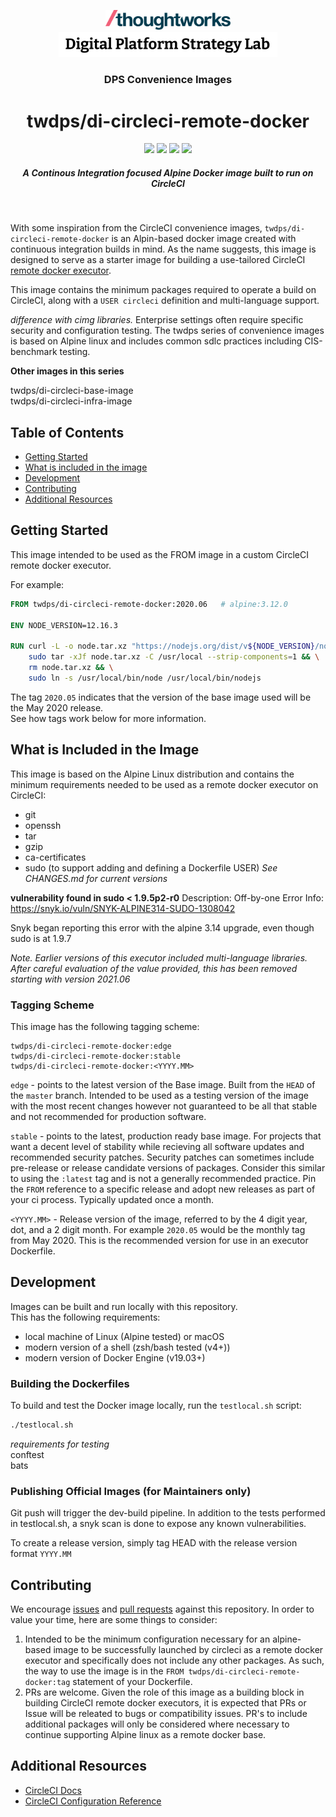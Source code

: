 <div align="center">
	<p>
		<img alt="Thoughtworks Logo" src="https://raw.githubusercontent.com/ThoughtWorks-DPS/static/master/thoughtworks_flamingo_wave.png?sanitize=true" width=200 />
    <br />
		<img alt="DPS Title" src="https://raw.githubusercontent.com/ThoughtWorks-DPS/static/master/dps_lab_title.png?sanitize=true" width=350/>
	</p>
  <h3>DPS Convenience Images</h3>
  <h1>twdps/di-circleci-remote-docker</h1>
  <a href="https://app.circleci.com/pipelines/github/ThoughtWorks-DPS/di-circleci-remote-docker"><img src="https://circleci.com/gh/ThoughtWorks-DPS/di-circleci-remote-docker.svg?style=shield"></a> <a href="https://hub.docker.com/repository/docker/twdps/di-circleci-remote-docker"><img src="https://img.shields.io/docker/v/twdps/di-circleci-remote-docker?sort=semver"></a> <a href="https://hub.docker.com/repository/docker/twdps/di-circleci-remote-docker"><img src="https://img.shields.io/docker/image-size/twdps/di-circleci-remote-docker/2020.05"></a> <a href="https://opensource.org/licenses/MIT"><img src="https://img.shields.io/github/license/ThoughtWorks-DPS/di-circleci-remote-docker"></a>
  <h5>A Continous Integration focused Alpine Docker image built to run on CircleCI</h5>
</div>
<br />

With some inspiration from the CircleCI convenience images, `twdps/di-circleci-remote-docker` is an Alpin-based docker image created with continuous integration builds in mind. As the name suggests, this image is designed to serve as a starter image for building a use-tailored CircleCI [remote docker executor](https://circleci.com/docs/2.0/custom-images/#section=configuration).  

This image contains the minimum packages required to operate a build on CircleCI, along with a `USER circleci` definition and multi-language support.  

_difference with cimg libraries._ Enterprise settings often require specific security and configuration testing. The twdps series of convenience images is based on Alpine linux and includes common sdlc practices including CIS-benchmark testing.  

**Other images in this series**  

twdps/di-circleci-base-image  
twdps/di-circleci-infra-image  

## Table of Contents

- [Getting Started](#getting-started)
- [What is included in the image](#what-is-included-in-the-image)
- [Development](#development)
- [Contributing](#contributing)
- [Additional Resources](#additional-resources)

## Getting Started

This image intended to be used as the FROM image in a custom CircleCI remote docker executor.  

For example:

```Dockerfile
FROM twdps/di-circleci-remote-docker:2020.06   # alpine:3.12.0

ENV NODE_VERSION=12.16.3

RUN curl -L -o node.tar.xz "https://nodejs.org/dist/v${NODE_VERSION}/node-v${NODE_VERSION}-linux-x64.tar.xz" && \
	sudo tar -xJf node.tar.xz -C /usr/local --strip-components=1 && \
	rm node.tar.xz && \
	sudo ln -s /usr/local/bin/node /usr/local/bin/nodejs
```

The tag `2020.05` indicates that the version of the base image used will be the May 2020 release.  
See how tags work below for more information.  

## What is Included in the Image

This image is based on the Alpine Linux distribution and contains the minimum requirements needed to be used as a remote docker executor on CircleCI:  

- git
- openssh
- tar
- gzip
- ca-certificates
- sudo (to support adding and defining a Dockerfile USER)
_See CHANGES.md for current versions_

**vulnerability found in sudo < 1.9.5p2-r0**
Description: Off-by-one Error
Info: https://snyk.io/vuln/SNYK-ALPINE314-SUDO-1308042

Snyk began reporting this error with the alpine 3.14 upgrade, even though sudo is at 1.9.7

_Note. Earlier versions of this executor included multi-language libraries. After careful evaluation of the value provided, this has been removed starting with version 2021.06_

### Tagging Scheme

This image has the following tagging scheme:

```
twdps/di-circleci-remote-docker:edge
twdps/di-circleci-remote-docker:stable
twdps/di-circleci-remote-docker:<YYYY.MM>
```

`edge` - points to the latest version of the Base image. Built from the `HEAD` of the `master` branch. Intended to be used as a testing version of the image with the most recent changes however not guaranteed to be all that stable and not recommended for production software.  

`stable` - points to the latest, production ready base image. For projects that want a decent level of stability while recieving all software updates and recommended security patches. Security patches can sometimes include pre-release or release candidate versions of packages. Consider this similar to using the `:latest` tag and is not a generally recommended practice. Pin the `FROM` reference to a specific release and adopt new releases as part of your ci process. Typically updated once a month.  

`<YYYY.MM>` - Release version of the image, referred to by the 4 digit year, dot, and a 2 digit month. For example `2020.05` would be the monthly tag from May 2020. This is the recommended version for use in an executor Dockerfile.  

## Development

Images can be built and run locally with this repository.  
This has the following requirements:

- local machine of Linux (Alpine tested) or macOS
- modern version of a shell (zsh/bash tested (v4+))
- modern version of Docker Engine (v19.03+)

### Building the Dockerfiles

To build and test the Docker image locally, run the `testlocal.sh` script:

```bash
./testlocal.sh
```

*requirements for testing*  
conftest  
bats  

### Publishing Official Images (for Maintainers only)

Git push will trigger the dev-build pipeline. In addition to the tests performed in testlocal.sh, a snyk scan is done to expose any known vulnerabilities.  

To create a release version, simply tag HEAD with the release version format `YYYY.MM`  

## Contributing

We encourage [issues](https://github.com/twdps/di-circleci-remote-docker/issues) and [pull requests](https://github.com/twdps/di-circleci-remote-docker/pulls) against this repository. In order to value your time, here are some things to consider:

1. Intended to be the minimum configuration necessary for an alpine-based image to be successfully launched by circleci as a remote docker executor and specifically does not include any other packages. As such, the way to use the image is in the `FROM twdps/di-circleci-remote-docker:tag` statement of your Dockerfile.
1. PRs are welcome. Given the role of this image as a building block in building CircleCI remote docker executors, it is expected that PRs or Issue will be releated to bugs or compatibility issues. PR's to include additional packages will only be considered where necessary to continue supporting Alpine linux as a remote docker base.  

## Additional Resources

- [CircleCI Docs](https://circleci.com/docs/)  
- [CircleCI Configuration Reference](https://circleci.com/docs/2.0/configuration-reference/#section=configuration)  
